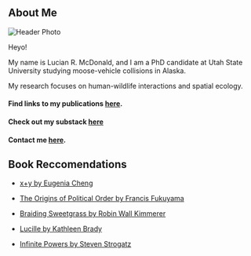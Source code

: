 ## About Me

![Header Photo](/least-github-pages/assets/moosecronch.jpg)

Heyo!

My name is Lucian R. McDonald, and I am a PhD candidate at Utah State University studying moose-vehicle collisions in Alaska.

My research focuses on human-wildlife interactions and spatial ecology.

#### Find links to my publications [here](https://scholar.google.com/citations?hl=en&user=liXgTL4AAAAJ).

#### Check out my substack [here](https://lrmcdonald.substack.com/p/coming-soon?r=1379g5&utm_campaign=post&utm_medium=web)

#### Contact me [here](mailto:lucian.r.mcdonald@gmail.com).

## Book Reccomendations

- [x+y by Eugenia Cheng](https://www.basicbooks.com/titles/eugenia-cheng/x-y/9781541646513/)

- [The Origins of Political Order by Francis Fukuyama](https://www.goodreads.com/book/show/9704856-the-origins-of-political-order)

- [Braiding Sweetgrass by Robin Wall Kimmerer](https://milkweed.org/book/braiding-sweetgrass)

- [Lucille by Kathleen Brady](https://www.goodreads.com/book/show/29215876-lucille)

- [Infinite Powers by Steven Strogatz](https://www.goodreads.com/book/show/40796176-infinite-powers)
